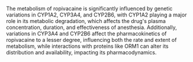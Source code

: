 The metabolism of ropivacaine is significantly influenced by genetic variations in CYP1A2, CYP3A4, and CYP2B6, with CYP1A2 playing a major role in its metabolic degradation, which affects the drug's plasma concentration, duration, and effectiveness of anesthesia. Additionally, variations in CYP3A4 and CYP2B6 affect the pharmacokinetics of ropivacaine to a lesser degree, influencing both the rate and extent of metabolism, while interactions with proteins like ORM1 can alter its distribution and availability, impacting its pharmacodynamics.